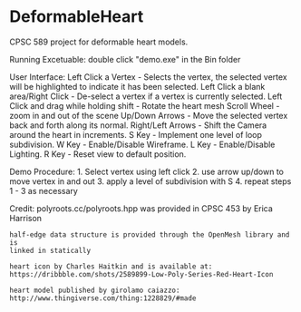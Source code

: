 # DeformableHeart
CPSC 589 project for deformable heart models.

Running Excetuable:
    double click "demo.exe" in the Bin folder

User Interface:
    Left Click a Vertex - Selects the vertex, the selected vertex will be
                          highlighted to indicate it has been selected.
    Left Click a blank area/Right Click - De-select a vertex if a vertex is
                                          currently selected.
    Left Click and drag while holding shift - Rotate the heart mesh
    Scroll Wheel - zoom in and out of the scene
    Up/Down Arrows - Move the selected vertex back and forth along its normal.
    Right/Left Arrows - Shift the Camera around the heart in increments.
    S Key - Implement one level of loop subdivision.
    W Key - Enable/Disable Wireframe.
    L Key - Enable/Disable Lighting.
    R Key - Reset view to default position.

Demo Procedure:
    1. Select vertex using left click
    2. use arrow up/down to move vertex in and out
    3. apply a level of subdivision with S
    4. repeat steps 1 - 3 as necessary

Credit:
    polyroots.cc/polyroots.hpp was provided in CPSC 453 by Erica Harrison

    half-edge data structure is provided through the OpenMesh library and is
    linked in statically

    heart icon by Charles Haitkin and is available at:
    https://dribbble.com/shots/2589899-Low-Poly-Series-Red-Heart-Icon

    heart model published by girolamo caiazzo:
    http://www.thingiverse.com/thing:1228829/#made